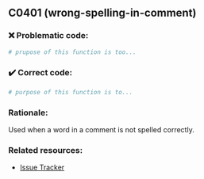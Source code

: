 ## C0401 (wrong-spelling-in-comment)

### :x: Problematic code:

```python
# prupose of this function is too...
```

### :heavy_check_mark: Correct code:

```python
# purpose of this function is to...
```

### Rationale:

Used when a word in a comment is not spelled correctly.

### Related resources:

- [Issue Tracker](https://github.com/PyCQA/pylint/issues?q=is%3Aissue+%22wrong-spelling-in-comment%22+OR+%22C0401%22)
